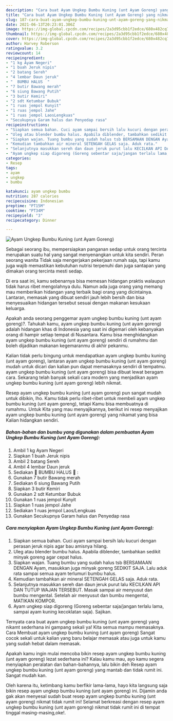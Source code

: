```yaml
---
description: "Cara buat Ayam Ungkep Bumbu Kuning (unt Ayam Goreng) yang nikmat dan Mudah Dibuat"
title: "Cara buat Ayam Ungkep Bumbu Kuning (unt Ayam Goreng) yang nikmat dan Mudah Dibuat"
slug: 187-cara-buat-ayam-ungkep-bumbu-kuning-unt-ayam-goreng-yang-nikmat-dan-mudah-dibuat
date: 2021-06-13T20:23:01.306Z
image: https://img-global.cpcdn.com/recipes/2a3d95cbb1f2edce/680x482cq70/ayam-ungkep-bumbu-kuning-unt-ayam-goreng-foto-resep-utama.jpg
thumbnail: https://img-global.cpcdn.com/recipes/2a3d95cbb1f2edce/680x482cq70/ayam-ungkep-bumbu-kuning-unt-ayam-goreng-foto-resep-utama.jpg
cover: https://img-global.cpcdn.com/recipes/2a3d95cbb1f2edce/680x482cq70/ayam-ungkep-bumbu-kuning-unt-ayam-goreng-foto-resep-utama.jpg
author: Harvey Roberson
ratingvalue: 3.2
reviewcount: 14
recipeingredient:
- "1 kg Ayam Negeri"
- "1 buah Jeruk nipis"
- "2 batang Sereh"
- "4 lembar Daun jeruk"
- "  BUMBU HALUS  "
- "7 butir Bawang merah"
- "6 siung Bawang Putih"
- "3 butir Kemiri"
- "2 sdt Ketumbar Bubuk"
- "1 ruas jempol Kunyit"
- "1 ruas jempol Jahe"
- "1 ruas jempol LaosLengkuas"
- "Secukupnya Garam halus dan Penyedap rasa"
recipeinstructions:
- "Siapkan semua bahan. Cuci ayam sampai bersih lalu kucuri dengan perasan jeruk nipis agar bau amisnya hilang."
- "Uleg atau blender bumbu halus. Apabila diblender, tambahkan sedikit minyak goreng agar cepat halus."
- "Siapkan wajan. Tuang bumbu yang sudah halus tsb BERSAMAAN DENGAN Ayam, masukkan juga minyak goreng SEDIKIT SAJA. Lalu aduk rata sampai semua ayam terlumuri bumbu halus."
- "Kemudian tambahkan air mineral SETENGAH GELAS saja. Aduk rata."
- "Selanjutnya masukkan sereh dan daun jeruk purut lalu KECILKAN API DAN TUTUP WAJAN TERSEBUT. Masak sampai air menyusut dan bumbu mengental. Setelah air menyusut dan bumbu mengental, MATIKAN KOMPOR."
- "Ayam ungkep siap digoreng (Goreng sebentar saja/jangan terlalu lama, sampai ayam kuning kecoklatan saja). Sajikan."
categories:
- Resep
tags:
- ayam
- ungkep
- bumbu

katakunci: ayam ungkep bumbu 
nutrition: 287 calories
recipecuisine: Indonesian
preptime: "PT15M"
cooktime: "PT34M"
recipeyield: "3"
recipecategory: Dinner

---
```



![Ayam Ungkep Bumbu Kuning (unt Ayam Goreng)](https://img-global.cpcdn.com/recipes/2a3d95cbb1f2edce/680x482cq70/ayam-ungkep-bumbu-kuning-unt-ayam-goreng-foto-resep-utama.jpg)

Sebagai seorang ibu, mempersiapkan panganan sedap untuk orang tercinta merupakan suatu hal yang sangat menyenangkan untuk kita sendiri. Peran seorang  wanita Tidak saja mengerjakan pekerjaan rumah saja, tapi kamu juga wajib memastikan kebutuhan nutrisi terpenuhi dan juga santapan yang dimakan orang tercinta mesti sedap.

Di era  saat ini, kamu sebenarnya bisa memesan hidangan praktis walaupun tidak harus ribet mengolahnya dulu. Namun ada juga orang yang memang mau memberikan hidangan yang terbaik bagi orang yang dicintainya. Lantaran, memasak yang dibuat sendiri jauh lebih bersih dan bisa menyesuaikan hidangan tersebut sesuai dengan makanan kesukaan keluarga. 



Apakah anda seorang penggemar ayam ungkep bumbu kuning (unt ayam goreng)?. Tahukah kamu, ayam ungkep bumbu kuning (unt ayam goreng) adalah hidangan khas di Indonesia yang saat ini digemari oleh kebanyakan orang di hampir setiap tempat di Nusantara. Kamu bisa menghidangkan ayam ungkep bumbu kuning (unt ayam goreng) sendiri di rumahmu dan boleh dijadikan makanan kegemaranmu di akhir pekanmu.

Kalian tidak perlu bingung untuk mendapatkan ayam ungkep bumbu kuning (unt ayam goreng), lantaran ayam ungkep bumbu kuning (unt ayam goreng) mudah untuk dicari dan kalian pun dapat memasaknya sendiri di tempatmu. ayam ungkep bumbu kuning (unt ayam goreng) bisa dibuat lewat beragam cara. Sekarang telah banyak sekali cara modern yang menjadikan ayam ungkep bumbu kuning (unt ayam goreng) lebih nikmat.

Resep ayam ungkep bumbu kuning (unt ayam goreng) pun sangat mudah untuk dibikin, lho. Kamu tidak perlu ribet-ribet untuk membeli ayam ungkep bumbu kuning (unt ayam goreng), tetapi Kamu bisa membuatnya di rumahmu. Untuk Kita yang mau menyajikannya, berikut ini resep menyajikan ayam ungkep bumbu kuning (unt ayam goreng) yang nikamat yang bisa Kalian hidangkan sendiri.

<!--inarticleads1-->

##### Bahan-bahan dan bumbu yang digunakan dalam pembuatan Ayam Ungkep Bumbu Kuning (unt Ayam Goreng):

1. Ambil 1 kg Ayam Negeri
1. Siapkan 1 buah Jeruk nipis
1. Ambil 2 batang Sereh
1. Ambil 4 lembar Daun jeruk
1. Sediakan  🌿 BUMBU HALUS 🌿 :
1. Gunakan 7 butir Bawang merah
1. Sediakan 6 siung Bawang Putih
1. Siapkan 3 butir Kemiri
1. Gunakan 2 sdt Ketumbar Bubuk
1. Gunakan 1 ruas jempol Kunyit
1. Siapkan 1 ruas jempol Jahe
1. Sediakan 1 ruas jempol Laos/Lengkuas
1. Gunakan Secukupnya Garam halus dan Penyedap rasa




<!--inarticleads2-->

##### Cara menyiapkan Ayam Ungkep Bumbu Kuning (unt Ayam Goreng):

1. Siapkan semua bahan. Cuci ayam sampai bersih lalu kucuri dengan perasan jeruk nipis agar bau amisnya hilang.
1. Uleg atau blender bumbu halus. Apabila diblender, tambahkan sedikit minyak goreng agar cepat halus.
1. Siapkan wajan. Tuang bumbu yang sudah halus tsb BERSAMAAN DENGAN Ayam, masukkan juga minyak goreng SEDIKIT SAJA. Lalu aduk rata sampai semua ayam terlumuri bumbu halus.
1. Kemudian tambahkan air mineral SETENGAH GELAS saja. Aduk rata.
1. Selanjutnya masukkan sereh dan daun jeruk purut lalu KECILKAN API DAN TUTUP WAJAN TERSEBUT. Masak sampai air menyusut dan bumbu mengental. Setelah air menyusut dan bumbu mengental, MATIKAN KOMPOR.
1. Ayam ungkep siap digoreng (Goreng sebentar saja/jangan terlalu lama, sampai ayam kuning kecoklatan saja). Sajikan.




Ternyata cara buat ayam ungkep bumbu kuning (unt ayam goreng) yang nikamt sederhana ini gampang sekali ya! Kita semua mampu memasaknya. Cara Membuat ayam ungkep bumbu kuning (unt ayam goreng) Sangat cocok sekali untuk kalian yang baru belajar memasak atau juga untuk kamu yang sudah hebat dalam memasak.

Apakah kamu ingin mulai mencoba bikin resep ayam ungkep bumbu kuning (unt ayam goreng) lezat sederhana ini? Kalau kamu mau, ayo kamu segera menyiapkan peralatan dan bahan-bahannya, lalu bikin deh Resep ayam ungkep bumbu kuning (unt ayam goreng) yang mantab dan tidak rumit ini. Sangat mudah kan. 

Oleh karena itu, ketimbang kamu berfikir lama-lama, hayo kita langsung saja bikin resep ayam ungkep bumbu kuning (unt ayam goreng) ini. Dijamin anda gak akan menyesal sudah buat resep ayam ungkep bumbu kuning (unt ayam goreng) nikmat tidak rumit ini! Selamat berkreasi dengan resep ayam ungkep bumbu kuning (unt ayam goreng) nikmat tidak rumit ini di tempat tinggal masing-masing,oke!.

